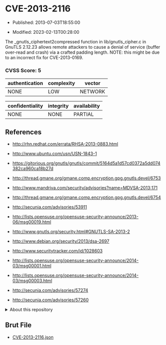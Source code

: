 # CVE-2013-2116

- Published: 2013-07-03T18:55:00

- Modified: 2023-02-13T00:28:00

The _gnutls_ciphertext2compressed function in lib/gnutls_cipher.c in GnuTLS 2.12.23 allows remote attackers to cause a denial of service (buffer over-read and crash) via a crafted padding length. NOTE: this might be due to an incorrect fix for CVE-2013-0169.

### CVSS Score: **5**

| authentication | complexity | vector |
| --- | --- | --- |
| NONE | LOW | NETWORK |

| confidentiality | integrity | availability |
| --- | --- | --- |
| NONE | NONE | PARTIAL |

## References

* http://rhn.redhat.com/errata/RHSA-2013-0883.html

* http://www.ubuntu.com/usn/USN-1843-1

* https://gitorious.org/gnutls/gnutls/commit/5164d5a1d57cd0372a5dd074382ca960ca18b27d

* http://thread.gmane.org/gmane.comp.encryption.gpg.gnutls.devel/6753

* http://www.mandriva.com/security/advisories?name=MDVSA-2013:171

* http://thread.gmane.org/gmane.comp.encryption.gpg.gnutls.devel/6754

* http://secunia.com/advisories/53911

* http://lists.opensuse.org/opensuse-security-announce/2013-06/msg00019.html

* http://www.gnutls.org/security.html#GNUTLS-SA-2013-2

* http://www.debian.org/security/2013/dsa-2697

* http://www.securitytracker.com/id/1028603

* http://lists.opensuse.org/opensuse-security-announce/2014-03/msg00001.html

* http://lists.opensuse.org/opensuse-security-announce/2014-03/msg00003.html

* http://secunia.com/advisories/57274

* http://secunia.com/advisories/57260

<details>
<summary>About this repository</summary> 

  This repository is part of the project [Live Hack CVE](https://github.com/Live-Hack-CVE). Main website can be found [www.live-hack.org](https://www.live-hack.org) 
  
  Made by [Sn0wAlice](https://github.com/Sn0wAlice) for the people that care about security and need to have a feed of the latest CVEs. Hope you enjoy it, don't forget to star the repo and follow me on [Twitter](https://twitter.com/Sn0wAlice) and [Github](https://github.com/Sn0wAlice). And that is my [personnal website](https://www.alice-snow.me/)

  - [Home Page](https://github.com/Live-Hack-CVE)
  - [Framework](https://github.com/Live-Hack-CVE/cve-framework)
  - [CVE database](https://github.com/Live-Hack-CVE/full_database)
  - [Changelog](https://github.com/Live-Hack-CVE/Changelog)
</details>

## Brut File

* [CVE-2013-2116.json](https://raw.githubusercontent.com/Live-Hack-CVE/full_database/main/cves/2013/CVE-2013-2116.json)

